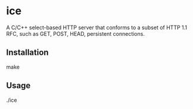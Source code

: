 # ice
A C/C++ select-based HTTP server that conforms to a subset of HTTP 1.1 RFC, such as GET, POST, HEAD, persistent connections. 

## Installation
make

## Usage
./ice <HTTP port> <log file> <content folder> <cgi folder>
